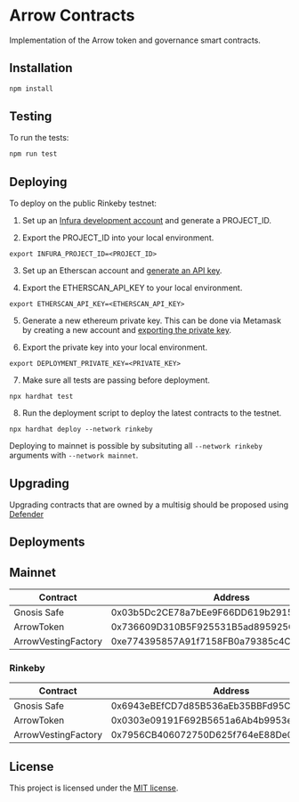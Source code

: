 # Arrow Contracts

Implementation of the Arrow token and governance smart contracts.

## Installation

```bash
npm install
```

## Testing

To run the tests:

```bash
npm run test
```

## Deploying

To deploy on the public Rinkeby testnet:

1. Set up an [Infura development account](https://blog.infura.io/getting-started-with-infura-28e41844cc89/) and generate a PROJECT_ID.

2. Export the PROJECT_ID into your local environment.

```
export INFURA_PROJECT_ID=<PROJECT_ID>
```

3. Set up an Etherscan account and [generate an API key](https://etherscan.io/myapikey).

4. Export the ETHERSCAN_API_KEY to your local environment.

```
export ETHERSCAN_API_KEY=<ETHERSCAN_API_KEY>
```

5. Generate a new ethereum private key. This can be done via Metamask by creating a new account and [exporting the private key](https://metamask.zendesk.com/hc/en-us/articles/360015289632-How-to-Export-an-Account-Private-Key).

6. Export the private key into your local environment.

```
export DEPLOYMENT_PRIVATE_KEY=<PRIVATE_KEY>
```

7. Make sure all tests are passing before deployment.

```
npx hardhat test
```

8. Run the deployment script to deploy the latest contracts to the testnet.

```
npx hardhat deploy --network rinkeby
```

Deploying to mainnet is possible by subsituting all `--network rinkeby` arguments with `--network mainnet`.

## Upgrading

Upgrading contracts that are owned by a multisig should be proposed using [Defender](https://docs.openzeppelin.com/defender/guide-upgrades)

## Deployments

## Mainnet

| Contract            | Address                                    |
| ------------------- | ------------------------------------------ |
| Gnosis Safe         | 0x03b5Dc2CE78a7bEe9F66DD619b291595a2E166BB |
| ArrowToken          | 0x736609D310B5F925531B5ad895925CB0586F6241 |
| ArrowVestingFactory | 0xe774395857A91f7158FB0a79385c4C9F7975B848 |

### Rinkeby

| Contract            | Address                                    |
| ------------------- | ------------------------------------------ |
| Gnosis Safe         | 0x6943eBEfCD7d85B536aEb35BBFd95C5699158Abe |
| ArrowToken          | 0x0303e09191F692B5651a6Ab4b9953eC462CaBCB6 |
| ArrowVestingFactory | 0x7956CB406072750D625f764eE88De07A6e33066c |

## License

This project is licensed under the [MIT license](LICENSE).
